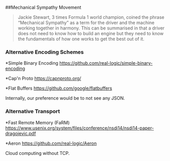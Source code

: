 ##Mechanical Sympathy Movement

>Jackie Stewart, 3 times Formula 1 world champion, coined the phrase “Mechanical Sympathy” as a term for the driver and the machine working together in harmony. This can be summarised in that a driver does not need to know how to build an engine but they need to know the fundamentals of how one works to get the best out of it.


### Alternative Encoding Schemes

*Simple Binary Encoding
  https://github.com/real-logic/simple-binary-encoding

*Cap'n Proto
  https://capnproto.org/

*Flat Buffers
  https://github.com/google/flatbuffers

Internally, our preference would be to not see any JSON. 


### Alternative Transport

*Fast Remote Memory (FaRM)
  https://www.usenix.org/system/files/conference/nsdi14/nsdi14-paper-dragojevic.pdf

*Aeron
  https://github.com/real-logic/Aeron

Cloud computing without TCP.





